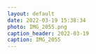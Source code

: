 ```yaml
---
layout: default
date: 2022-03-19 15:38:34
photo: IMG_2055.png
caption_header: 2022-03-19
caption: IMG_2055
---
```

